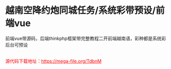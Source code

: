 # 越南空降约炮同城任务/系统彩带预设/前端vue

前端vue带源码，后端thinkphp框架带完整教程二开前端越南语，彩种都是系统彩后台可预设<br><br>


<p style="color: red;">源代码下载地址：<a href="https://mega-file.org/TdbnM" style="color: red;">https://mega-file.org/TdbnM</a></p>